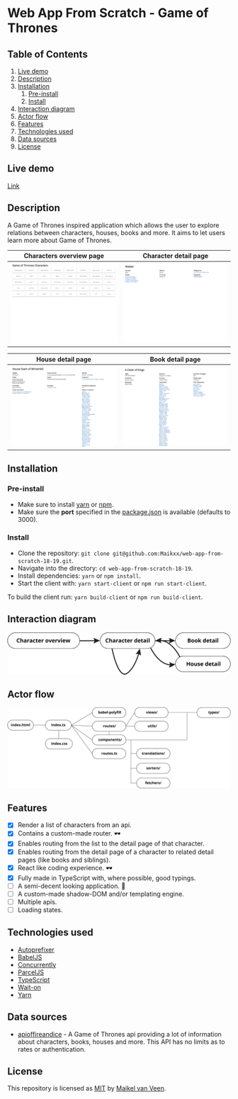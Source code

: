 # Web App From Scratch - Game of Thrones

## Table of Contents

1. [Live demo](#live-demo)
2. [Description](#description)
3. [Installation](#installation)
    1. [Pre-install](#pre-install)
    2. [Install](#install)
4. [Interaction diagram](#interaction-diagram)
4. [Actor flow](#actor-flow)
5. [Features](#features)
6. [Technologies used](#technologies-used)
7. [Data sources](#data-sources)
8. [License](#license)

## Live demo

[Link](https://web-app-from-scratch.netlify.com/)

## Description

A Game of Thrones inspired application which allows the user to explore relations between characters, houses, books and more. It aims to let users learn more about Game of Thrones.

Characters overview page | Character detail page
:-------------------------:|:-------------------------:
![](docs/characters.png) | ![](docs/character.png)

House detail page | Book detail page
:-------------------------:|:-------------------------:
![](docs/house.png) | ![](docs/book.png)

## Installation

### Pre-install

* Make sure to install [yarn](https://yarnpkg.com/en/) or [npm](https://www.npmjs.com).
* Make sure the **port** specified in the [package.json](package.json) is available (defaults to 3000).

### Install

* Clone the repository: `git clone git@github.com:Maikxx/web-app-from-scratch-18-19.git`.
* Navigate into the directory: `cd web-app-from-scratch-18-19`.
* Install dependencies: `yarn` or `npm install`.
* Start the client with: `yarn start-client` or `npm run start-client`.

To build the client run: `yarn build-client` or `npm run build-client`.

## Interaction diagram

![Interaction diagram](docs/interaction-diagram.png)

## Actor flow

![Actor flow](docs/actor_flow.png)

## Features

- [x] Render a list of characters from an api.
- [x] Contains a custom-made router. 🕶️
- [x] Enables routing from the list to the detail page of that character.
- [x] Enables routing from the detail page of a character to related detail pages (like books and siblings).
- [x] React like coding experience. 🕶️
- [x] Fully made in TypeScript with, where possible, good typings.
- [ ] A semi-decent looking application. 🙈
- [ ] A custom-made shadow-DOM and/or templating engine.
- [ ] Multiple apis.
- [ ] Loading states.

## Technologies used

* [Autoprefixer](https://www.npmjs.com/package/autoprefixer)
* [BabelJS](https://babeljs.io)
* [Concurrently](https://www.npmjs.com/package/concurrently)
* [ParcelJS](https://parceljs.org)
* [TypeScript](https://www.typescriptlang.org)
* [Wait-on](https://www.npmjs.com/package/wait-on)
* [Yarn](https://yarnpkg.com/en/)

## Data sources

* [apioffireandice](https://anapioficeandfire.com/) - A Game of Thrones api providing a lot of information about characters, books, houses and more. This API has no limits as to rates or authentication.

## License

This repository is licensed as [MIT](LICENSE) by [Maikel van Veen](https://github.com/maikxx).